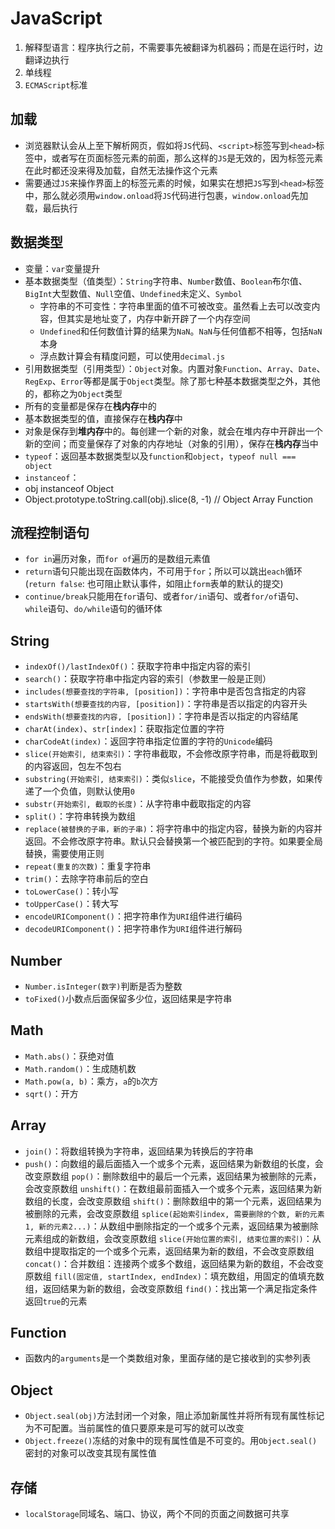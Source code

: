 # JavaScript

1. 解释型语言：程序执行之前，不需要事先被翻译为机器码；而是在运行时，边翻译边执行
2. 单线程
3. `ECMAScript`标准

## 加载

- 浏览器默认会从上至下解析网页，假如将`JS`代码、`<script>`标签写到`<head>`标签中，或者写在页面标签元素的前面，那么这样的`JS`是无效的，因为标签元素在此时都还没来得及加载，自然无法操作这个元素
- 需要通过`JS`来操作界面上的标签元素的时候，如果实在想把`JS`写到`<head>`标签中，那么就必须用`window.onload`将`JS`代码进行包裹，`window.onload`先加载，最后执行

## 数据类型

- 变量：`var`变量提升
- 基本数据类型（值类型）：`String`字符串、`Number`数值、`Boolean`布尔值、`BigInt`大型数值、`Null`空值、`Undefined`未定义、`Symbol`
  - 字符串的不可变性：字符串里面的值不可被改变。虽然看上去可以改变内容，但其实是地址变了，内存中新开辟了一个内存空间
  - `Undefined`和任何数值计算的结果为`NaN`。`NaN`与任何值都不相等，包括`NaN`本身
  - 浮点数计算会有精度问题，可以使用`decimal.js`
- 引用数据类型（引用类型）：`Object`对象。内置对象`Function`、`Array`、`Date`、`RegExp`、`Error`等都是属于`Object`类型。除了那七种基本数据类型之外，其他的，都称之为`Object`类型
- 所有的变量都是保存在**栈内存**中的
- 基本数据类型的值，直接保存在**栈内存**中
- 对象是保存到**堆内存**中的。每创建一个新的对象，就会在堆内存中开辟出一个新的空间；而变量保存了对象的内存地址（对象的引用），保存在**栈内存**当中
- `typeof`：返回基本数据类型以及`function`和`object`，`typeof null === object`
- `instanceof`：
- obj instanceof Object
- Object.prototype.toString.call(obj).slice(8, -1) // Object Array Function

## 流程控制语句

- `for in`遍历对象，而`for of`遍历的是数组元素值
- `return`语句只能出现在函数体内，不可用于`for`；所以可以跳出`each`循环(`return false`: 也可阻止默认事件，如阻止`form`表单的默认的提交)
- `continue/break`只能用在`for`语句、或者`for/in`语句、或者`for/of`语句、`while`语句、`do/while`语句的循环体

## String

- `indexOf()/lastIndexOf()`：获取字符串中指定内容的索引
- `search()`：获取字符串中指定内容的索引（参数里一般是正则）
- `includes(想要查找的字符串, [position])`：字符串中是否包含指定的内容
- `startsWith(想要查找的内容, [position])`：字符串是否以指定的内容开头
- `endsWith(想要查找的内容, [position])`：字符串是否以指定的内容结尾
- `charAt(index)`、`str[index]`：获取指定位置的字符
- `charCodeAt(index)`：返回字符串指定位置的字符的`Unicode`编码
- `slice(开始索引, 结束索引)`：字符串截取，不会修改原字符串，而是将截取到的内容返回，包左不包右
- `substring(开始索引, 结束索引)`：类似`slice`，不能接受负值作为参数，如果传递了一个负值，则默认使用`0`
- `substr(开始索引, 截取的长度)`：从字符串中截取指定的内容
- `split()`：字符串转换为数组
- `replace(被替换的子串，新的子串)`：将字符串中的指定内容，替换为新的内容并返回。不会修改原字符串。默认只会替换第一个被匹配到的字符。如果要全局替换，需要使用正则
- `repeat(重复的次数)`：重复字符串
- `trim()`：去除字符串前后的空白
- `toLowerCase()`：转小写
- `toUpperCase()`：转大写
- `encodeURIComponent()`：把字符串作为`URI`组件进行编码
- `decodeURIComponent()`：把字符串作为`URI`组件进行解码

## Number

- `Number.isInteger(数字)`判断是否为整数
- `toFixed()`小数点后面保留多少位，返回结果是字符串

## Math

- `Math.abs()`：获绝对值
- `Math.random()`：生成随机数
- `Math.pow(a, b)`：乘方，`a`的`b`次方
- `sqrt()`：开方

## Array

- `join()`：将数组转换为字符串，返回结果为转换后的字符串
- `push()`：向数组的最后面插入一个或多个元素，返回结果为新数组的长度，会改变原数组
`pop()`：删除数组中的最后一个元素，返回结果为被删除的元素，会改变原数组
`unshift()`：在数组最前面插入一个或多个元素，返回结果为新数组的长度，会改变原数组
`shift()`：删除数组中的第一个元素，返回结果为被删除的元素，会改变原数组
`splice(起始索引index, 需要删除的个数, 新的元素1, 新的元素2...)`：从数组中删除指定的一个或多个元素，返回结果为被删除元素组成的新数组，会改变原数组
`slice(开始位置的索引, 结束位置的索引)`：从数组中提取指定的一个或多个元素，返回结果为新的数组，不会改变原数组
`concat()`：合并数组：连接两个或多个数组，返回结果为新的数组，不会改变原数组
`fill(固定值, startIndex, endIndex)`：填充数组，用固定的值填充数组，返回结果为新的数组，会改变原数组
`find()`：找出第一个满足指定条件返回`true`的元素

## Function

- 函数内的`arguments`是一个类数组对象，里面存储的是它接收到的实参列表

## Object

- `Object.seal(obj)`方法封闭一个对象，阻止添加新属性并将所有现有属性标记为不可配置。当前属性的值只要原来是可写的就可以改变
- `Object.freeze()`冻结的对象中的现有属性值是不可变的。用`Object.seal()`密封的对象可以改变其现有属性值

## 存储
 
- `localStorage`同域名、端口、协议，两个不同的页面之间数据可共享